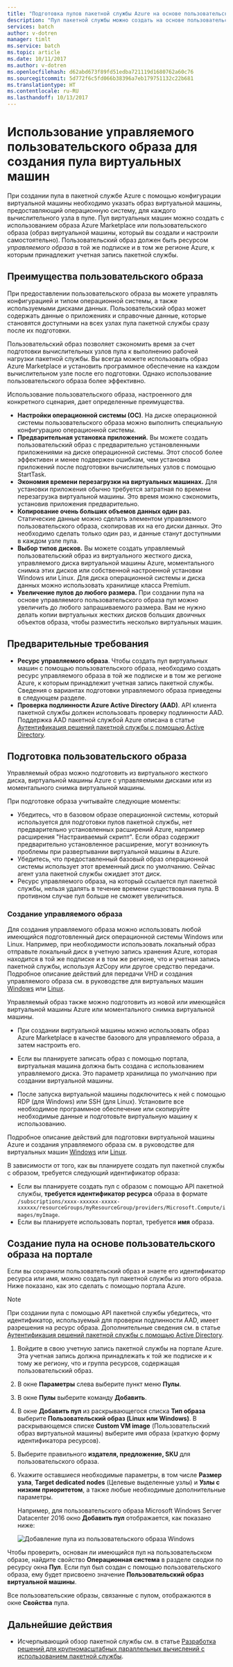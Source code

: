 ```yaml
---
title: "Подготовка пулов пакетной службы Azure на основе пользовательских образов | Документация Майкрософт"
description: "Пул пакетной службы можно создать на основе пользовательского образа для подготовки вычислительных узлов, которые содержат программное обеспечение и данные, необходимые для приложения. Пользовательские образы представляют собой эффективный способ настройки вычислительных узлов для выполнения рабочих нагрузок пакетной службы."
services: batch
author: v-dotren
manager: timlt
ms.service: batch
ms.topic: article
ms.date: 10/11/2017
ms.author: v-dotren
ms.openlocfilehash: d62abd673f89fd51edba721119d1680762a60c76
ms.sourcegitcommit: 5d772f6c5fd066b38396a7eb179751132c22b681
ms.translationtype: HT
ms.contentlocale: ru-RU
ms.lasthandoff: 10/13/2017
---
```

# <a name="use-a-managed-custom-image-to-create-a-pool-of-virtual-machines"></a>Использование управляемого пользовательского образа для создания пула виртуальных машин 

При создании пула в пакетной службе Azure с помощью конфигурации виртуальной машины необходимо указать образ виртуальной машины, предоставляющий операционную систему, для каждого вычислительного узла в пуле. Пул виртуальных машин можно создать с использованием образа Azure Marketplace или пользовательского образа (образ виртуальной машины, который вы создали и настроили самостоятельно). Пользовательский образ должен быть ресурсом *управляемого образа* в той же подписке и в том же регионе Azure, к которым принадлежит учетная запись пакетной службы.

## <a name="why-use-a-custom-image"></a>Преимущества пользовательского образа
При предоставлении пользовательского образа вы можете управлять конфигурацией и типом операционной системы, а также используемыми дисками данных. Пользовательский образ может содержать данные о приложениях и справочные данные, которые становятся доступными на всех узлах пула пакетной службы сразу после их подготовки.

Пользовательский образ позволяет сэкономить время за счет подготовки вычислительных узлов пула к выполнению рабочей нагрузки пакетной службы. Вы всегда можете использовать образ Azure Marketplace и установить программное обеспечение на каждом вычислительном узле после его подготовки. Однако использование пользовательского образа более эффективно.

Использование пользовательского образа, настроенного для конкретного сценария, дает определенные преимущества.

- **Настройки операционной системы (ОС)**. На диске операционной системы пользовательского образа можно выполнить специальную конфигурацию операционной системы. 
- **Предварительная установка приложений.** Вы можете создать пользовательский образ с предварительно установленными приложениями на диске операционной системы. Этот способ более эффективен и менее подвержен ошибкам, чем установка приложений после подготовки вычислительных узлов с помощью StartTask.
- **Экономия времени перезагрузки на виртуальных машинах.** Для установки приложения обычно требуется затратная по времени перезагрузка виртуальной машины. Это время можно сэкономить, установив приложения предварительно. 
- **Копирование очень больших объемов данных один раз.** Статические данные можно сделать элементом управляемого пользовательского образа, скопировав их на его диски данных. Это необходимо сделать только один раз, и данные станут доступными в каждом узле пула.
- **Выбор типов дисков.** Вы можете создать управляемый пользовательский образ из виртуального жесткого диска, управляемого диска виртуальной машины Azure, моментального снимка этих дисков или собственной настроенной установки Windows или Linux. Для диска операционной системы и диска данных можно использовать хранилище класса Premium.
- **Увеличение пулов до любого размера.** При создании пула на основе управляемого пользовательского образа пул можно увеличить до любого запрашиваемого размера. Вам не нужно делать копии виртуальных жестких дисков больших двоичных объектов образа, чтобы разместить несколько виртуальных машин. 


## <a name="prerequisites"></a>Предварительные требования

- **Ресурс управляемого образа**. Чтобы создать пул виртуальных машин с помощью пользовательского образа, необходимо создать ресурс управляемого образа в той же подписке и в том же регионе Azure, к которым принадлежит учетная запись пакетной службы. Сведения о вариантах подготовки управляемого образа приведены в следующем разделе.
- **Проверка подлинности Azure Active Directory (AAD)**. API клиента пакетной службы должен использовать проверку подлинности AAD. Поддержка AAD пакетной службой Azure описана в статье [Аутентификация решений пакетной службы с помощью Active Directory](batch-aad-auth.md).

    
## <a name="prepare-a-custom-image"></a>Подготовка пользовательского образа
Управляемый образ можно подготовить из виртуального жесткого диска, виртуальной машины Azure с управляемыми дисками или из моментального снимка виртуальной машины. 

При подготовке образа учитывайте следующие моменты:

* Убедитесь, что в базовом образе операционной системы, который используется для подготовки пулов пакетной службы, нет предварительно установленных расширений Azure, например расширения "Настраиваемый скрипт". Если образ содержит предварительно установленное расширение, могут возникнуть проблемы при развертывании виртуальной машины в Azure.
* Убедитесь, что предоставленный базовый образ операционной системы использует этот временный диск по умолчанию. Сейчас агент узла пакетной службы ожидает этот диск.
* Ресурс управляемого образа, на который ссылается пул пакетной службы, нельзя удалять в течение времени существования пула. В противном случае пул больше не сможет увеличиться. 

### <a name="to-create-a-managed-image"></a>Создание управляемого образа
Для создания управляемого образа можно использовать любой имеющийся подготовленный диск операционной системы Windows или Linux. Например, при необходимости использовать локальный образ отправьте локальный диск в учетную запись хранения Azure, которая находится в той же подписке и в том же регионе, что и учетная запись пакетной службы, используя AzCopy или другое средство передачи. Подробное описание действий для передачи VHD и создания управляемого образа см. в руководстве для виртуальных машин [Windows](../virtual-machines/windows/upload-generalized-managed.md) или [Linux](../virtual-machines/linux/upload-vhd.md).

Управляемый образ также можно подготовить из новой или имеющейся виртуальной машины Azure или моментального снимка виртуальной машины. 

* При создании виртуальной машины можно использовать образ Azure Marketplace в качестве базового для управляемого образа, а затем настроить его. 

* Если вы планируете записать образ с помощью портала, виртуальная машина должна быть создана с использованием управляемого диска. Это параметр хранилища по умолчанию при создании виртуальной машины.

* После запуска виртуальной машины подключитесь к ней с помощью RDP (для Windows) или SSH (для Linux). Установите все необходимое программное обеспечение или скопируйте необходимые данные и подготовьте виртуальную машину к использованию.  

Подробное описание действий для подготовки виртуальной машины Azure и создания управляемого образа см. в руководстве для виртуальных машин [Windows](../virtual-machines/windows/capture-image-resource.md) или [Linux](../virtual-machines/linux/capture-image.md).

В зависимости от того, как вы планируете создать пул пакетной службы с образом, требуется следующий идентификатор образа:

* Если вы планируете создать пул с образом с помощью API пакетной службы, **требуется идентификатор ресурса** образа в формате `/subscriptions/xxxx-xxxxxx-xxxxx-xxxxxx/resourceGroups/myResourceGroup/providers/Microsoft.Compute/images/myImage`. 
* Если вы планируете использовать портал, требуется **имя** образа. 





## <a name="create-a-pool-from-a-custom-image-in-the-portal"></a>Создание пула на основе пользовательского образа на портале

Если вы сохранили пользовательский образ и знаете его идентификатор ресурса или имя, можно создать пул пакетной службы из этого образа. Ниже показано, как это сделать с помощью портала Azure.

> [!NOTE]
> При создании пула с помощью API пакетной службы убедитесь, что идентификатор, используемый для проверки подлинности AAD, имеет разрешения на ресурс образа. Дополнительные сведения см. в статье [Аутентификация решений пакетной службы с помощью Active Directory](batch-aad-auth.md).
>

1. Войдите в свою учетную запись пакетной службы на портале Azure. Эта учетная запись должна принадлежать к той же подписке и к тому же региону, что и группа ресурсов, содержащая пользовательский образ. 
2. В окне **Параметры** слева выберите пункт меню **Пулы**.
3. В окне **Пулы** выберите команду **Добавить**.
4. В окне **Добавить пул** из раскрывающегося списка **Тип образа** выберите **Пользовательский образ (Linux или Windows)**. В раскрывающемся списке **Custom VM image** (Пользовательский образ виртуальной машины) выберите имя образа (краткую форму идентификатора ресурсов).
5. Выберите правильного **издателя, предложение, SKU** для пользовательского образа.
6. Укажите оставшиеся необходимые параметры, в том числе **Размер узла**, **Target dedicated nodes** (Целевые выделенные узлы) и **Узлы с низким приоритетом**, а также любые необходимые дополнительные параметры.

    Например, для пользовательского образа Microsoft Windows Server Datacenter 2016 окно **Добавить пул** отображается, как показано ниже:

    ![Добавление пула из пользовательского образа Windows](media/batch-custom-images/add-pool-custom-image.png)
  
Чтобы проверить, основан ли имеющийся пул на пользовательском образе, найдите свойство **Операционная система** в разделе сводки по ресурсу окна **Пул**. Если пул был создан с помощью пользовательского образа, ему будет присвоено значение **Пользовательский образ виртуальной машины**.

Все пользовательские образы, связанные с пулом, отображаются в окне **Свойства** пула.
 
## <a name="next-steps"></a>Дальнейшие действия

- Исчерпывающий обзор пакетной службы см. в статье [Разработка решений для крупномасштабных параллельных вычислений с использованием пакетной службы](batch-api-basics.md).
